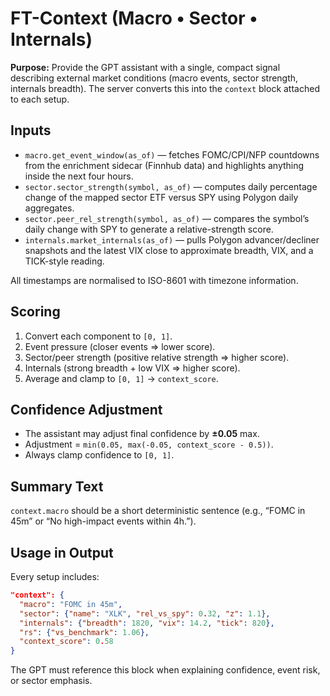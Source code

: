 # FT-Context (Macro • Sector • Internals)

**Purpose:** Provide the GPT assistant with a single, compact signal describing external market conditions (macro events, sector strength, internals breadth). The server converts this into the `context` block attached to each setup.

## Inputs

- `macro.get_event_window(as_of)` — fetches FOMC/CPI/NFP countdowns from the enrichment sidecar (Finnhub data) and highlights anything inside the next four hours.
- `sector.sector_strength(symbol, as_of)` — computes daily percentage change of the mapped sector ETF versus SPY using Polygon daily aggregates.
- `sector.peer_rel_strength(symbol, as_of)` — compares the symbol’s daily change with SPY to generate a relative-strength score.
- `internals.market_internals(as_of)` — pulls Polygon advancer/decliner snapshots and the latest VIX close to approximate breadth, VIX, and a TICK-style reading.

All timestamps are normalised to ISO-8601 with timezone information.

## Scoring

1. Convert each component to `[0, 1]`.
2. Event pressure (closer events ⇒ lower score).
3. Sector/peer strength (positive relative strength ⇒ higher score).
4. Internals (strong breadth + low VIX ⇒ higher score).
5. Average and clamp to `[0, 1]` → `context_score`.

## Confidence Adjustment

- The assistant may adjust final confidence by **±0.05** max.
- Adjustment = `min(0.05, max(-0.05, context_score - 0.5))`.
- Always clamp confidence to `[0, 1]`.

## Summary Text

`context.macro` should be a short deterministic sentence (e.g., “FOMC in 45m” or “No high-impact events within 4h.”).

## Usage in Output

Every setup includes:

```json
"context": {
  "macro": "FOMC in 45m",
  "sector": {"name": "XLK", "rel_vs_spy": 0.32, "z": 1.1},
  "internals": {"breadth": 1820, "vix": 14.2, "tick": 820},
  "rs": {"vs_benchmark": 1.06},
  "context_score": 0.58
}
```

The GPT must reference this block when explaining confidence, event risk, or sector emphasis.
